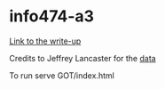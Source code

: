 # info474-a3

[Link to the write-up](https://docs.google.com/document/d/1Nprnjw0WyQG6mFk3v8FwqdyUDKnogDEqS5bLpcuXRC4/edit?usp=sharing)

Credits to Jeffrey Lancaster for the [data](https://github.com/jeffreylancaster/game-of-thrones/tree/master/data)

To run serve GOT/index.html
